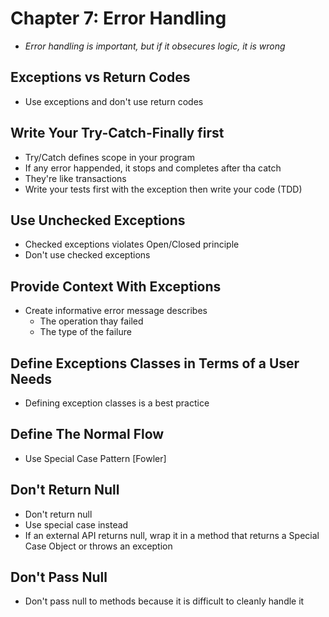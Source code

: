 # Chapter 7: Error Handling

- *Error handling is important, but if it obsecures logic, it is wrong*

## Exceptions vs Return Codes

- Use exceptions and don't use return codes

## Write Your Try-Catch-Finally first

- Try/Catch defines scope in your program
- If any error happended, it stops and completes after tha catch
- They're like transactions
- Write your tests first with the exception then write your code (TDD)

## Use Unchecked Exceptions

- Checked exceptions violates Open/Closed principle
- Don't use checked exceptions

## Provide Context With Exceptions

- Create informative error message describes
  - The operation thay failed
  - The type of the failure

## Define Exceptions Classes in Terms of a User Needs

- Defining exception classes is a best practice

## Define The Normal Flow

- Use Special Case Pattern [Fowler]

## Don't Return Null

- Don't return null
- Use special case instead
- If an external API returns null, wrap it in a method that returns a Special Case Object or throws an exception

## Don't Pass Null

- Don't pass null to methods because it is difficult to cleanly handle it

